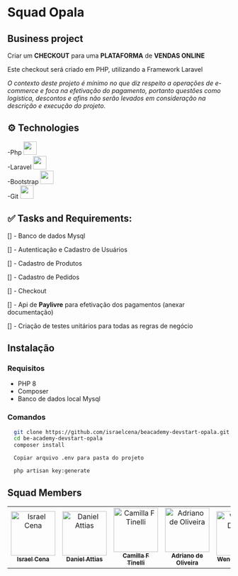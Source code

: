 # Squad Opala 

## Business project

Criar um **CHECKOUT** para uma **PLATAFORMA** de **VENDAS ONLINE**

Este checkout será criado em PHP, utilizando a Framework Laravel

*O contexto deste projeto é mínimo no que diz respeito a operações de e-commerce e foca na efetivação do pagamento, portanto questões como logística, descontos e afins não serão levados em consideração na descrição e execução do projeto.*

## ⚙️ Technologies


-Php <img height=30 src="https://cdn.jsdelivr.net/gh/devicons/devicon/icons/php/php-original.svg" /><br>
-Laravel <img height=30 src="https://cdn.jsdelivr.net/gh/devicons/devicon/icons/laravel/laravel-plain.svg" /> <br>
-Bootstrap <img height=30 src="https://cdn.jsdelivr.net/gh/devicons/devicon/icons/bootstrap/bootstrap-original.svg" /> <br>
-Git <img height=30 src="https://cdn.jsdelivr.net/gh/devicons/devicon/icons/git/git-plain.svg" /> <br>
            
            
          
          


## ✅ Tasks and Requirements:

[] -  Banco de dados Mysql

[] - Autenticação e Cadastro de Usuários

[] - Cadastro de Produtos

[] - Cadastro de Pedidos

[] - Checkout

[] - Api de **Paylivre** para efetivação dos pagamentos (anexar documentação)

[] - Criação de testes unitários para todas as regras de negócio


## Instalação

### Requisitos

- PHP 8
- Composer
- Banco de dados local Mysql

### Comandos

```bash
  git clone https://github.com/israelcena/beacademy-devstart-opala.git
  cd be-academy-devstart-opala
  composer install

  Copiar arquivo .env para pasta do projeto

  php artisan key:generate
```

## Squad Members

<table>
  <tr>
    <td align="center">
      <a href="https://github.com/israelcena">
        <img src="https://avatars.githubusercontent.com/u/1072865" width="100px;" alt="Israel Cena"/><br>
        <sub>
          <b>Israel Cena</b>
        </sub>
      </a>
    </td>
    <td align="center">
      <a href="https://github.com/attiasdan">
        <img src="https://user-images.githubusercontent.com/105465397/177876591-e204fd27-ce4b-4dc6-93d4-a43ddcb945b7.png" width="100px;" alt="Daniel Attias"/><br>
        <sub>
          <b>Daniel Attias</b>
        </sub>
      </a>
    </td>
    <td align="center">
      <a href="https://github.com/camilaftin">
        <img src="https://user-images.githubusercontent.com/105465397/177876099-8c1ee54f-92cf-4e23-8245-c3b61bf70341.png" width="100px;" alt="Camilla F Tinelli"/><br>
        <sub>
          <b>Camilla F Tinelli</b>
        </sub>
      </a>
    </td>
    <td align="center">
      <a href="https://github.com/adrianoarch">
        <img src="https://user-images.githubusercontent.com/105465397/177875129-710a8392-de8f-4a23-9977-ef66d47a9dfd.png" width="100px;" alt="Adriano de Oliveira"/><br>
        <sub>
          <b>Adriano de Oliveira</b>
        </sub>
      </a>
    </td>
    <td align="center">
      <a href="https://github.com/Wendeldev87">
        <img src="https://user-images.githubusercontent.com/105465397/177876937-36faa56f-28c6-4306-929b-f883dc275798.png" width="100px;" alt="Wendel Duarte"/><br>
        <sub>
          <b>Wendel Duarte</b>
        </sub>
      </a>
    </td>            
    <td align="center">
      <a href="https://github.com/ErikMacedo">
        <img src="https://user-images.githubusercontent.com/105465397/177873630-33b7d350-8709-4376-b7b9-7a1c286bfb02.png" width="100px;" alt="Erik Macêdo"/><br>
        <sub>
          <b>Erik Macêdo</b>
        </sub>
      </a>
    </td>
  </tr>
</table>
